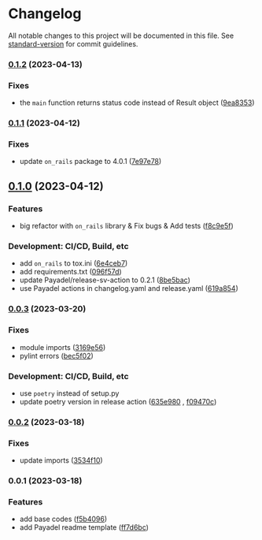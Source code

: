# Changelog

All notable changes to this project will be documented in this file. See [standard-version](https://github.com/conventional-changelog/standard-version) for commit guidelines.

### [0.1.2](https://github.com/Payadel/pre-commit-hooks/compare/v0.1.1...v0.1.2) (2023-04-13)


### Fixes

* the `main` function returns status code instead of Result object ([9ea8353](https://github.com/Payadel/pre-commit-hooks/commit/9ea8353797ce85ab74f58d42096754785f43f34e))

### [0.1.1](https://github.com/Payadel/pre-commit-hooks/compare/v0.1.0...v0.1.1) (2023-04-12)


### Fixes

* update `on_rails` package to 4.0.1 ([7e97e78](https://github.com/Payadel/pre-commit-hooks/commit/7e97e7822e7c2c83c97e2d903955d46c7a807010))

## [0.1.0](https://github.com/Payadel/pre-commit-hooks/compare/v0.0.3...v0.1.0) (2023-04-12)

### Features

* big refactor with `on_rails` library & Fix bugs & Add
  tests ([f8c9e5f](https://github.com/Payadel/pre-commit-hooks/commit/f8c9e5f6096d14e6d6ba56caf1b95e0c92c51ffb))

### Development: CI/CD, Build, etc

* add `on_rails` to
  tox.ini ([6e4ceb7](https://github.com/Payadel/pre-commit-hooks/commit/6e4ceb78e805a8521a2677549a7d642fa4aac53a))
* add
  requirements.txt ([096f57d](https://github.com/Payadel/pre-commit-hooks/commit/096f57d8745c3ca95bdd79179635d0fe1ad6ae2d))
* update Payadel/release-sv-action to
  0.2.1 ([8be5bac](https://github.com/Payadel/pre-commit-hooks/commit/8be5bacda0018cdf7df8508b03a9c1a01184821f))
* use Payadel actions in changelog.yaml and
  release.yaml ([619a854](https://github.com/Payadel/pre-commit-hooks/commit/619a854e4a0fc6bd16803018f26d9dcc6c78429f))

### [0.0.3](https://github.com/Payadel/pre-commit-hooks/compare/v0.0.2...v0.0.3) (2023-03-20)

### Fixes

* module
  imports ([3169e56](https://github.com/Payadel/pre-commit-hooks/commit/3169e56e6d0ed6dd8376aba26e756db1d6b87fd0))
* pylint errors ([bec5f02](https://github.com/Payadel/pre-commit-hooks/commit/bec5f02cedb568583adfbae2fcb53b54db387d71))

### Development: CI/CD, Build, etc

* use `poetry` instead of setup.py
* update poetry version in release
  action ([635e980](https://github.com/Payadel/pre-commit-hooks/commit/635e9803877af6ca58f434041e15a827776361f0)
  , [f09470c](https://github.com/Payadel/pre-commit-hooks/commit/f09470c1ad0189b54fce3f0cee68a82b66d82433))

### [0.0.2](https://github.com/Payadel/pre-commit-hooks/compare/v0.0.1...v0.0.2) (2023-03-18)

### Fixes

* update
  imports ([3534f10](https://github.com/Payadel/pre-commit-hooks/commit/3534f1045749f5c21be062c2d79a5066b25d7de1))

### 0.0.1 (2023-03-18)

### Features

* add base
  codes ([f5b4096](https://github.com/Payadel/pre-commit-hooks/commit/f5b4096382cb80093dbbf3a72105cd56d4f3fdd9))
* add Payadel readme
  template ([ff7d6bc](https://github.com/Payadel/pre-commit-hooks/commit/ff7d6bce57da026fdaba634169da3000193a08e1))
